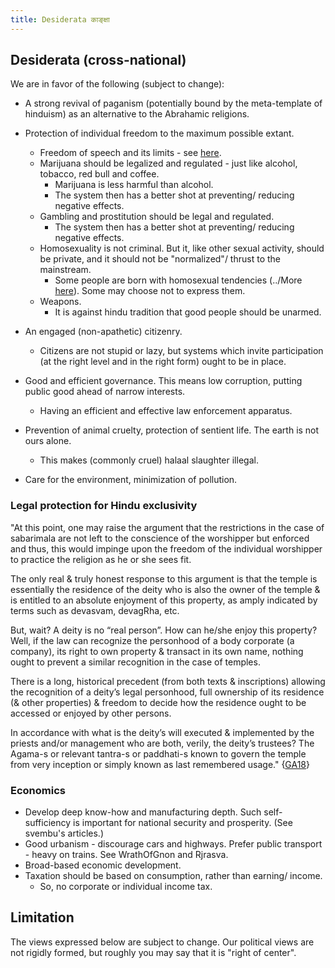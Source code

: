```yaml
---
title: Desiderata काङ्क्षा
---
```


## Desiderata (cross-national)
We are in favor of the following (subject to change):

- A strong revival of paganism (potentially bound by the meta-template of hinduism) as an alternative to the Abrahamic religions.
- Protection of individual freedom to the maximum possible extant.
    - Freedom of speech and its limits - see [here](../../polity/external-affairs/tolerance/).
    - Marijuana should be legalized and regulated - just like alcohol, tobacco, red bull and coffee.
        - Marijuana is less harmful than alcohol.
        - The system then has a better shot at preventing/ reducing negative effects.  
    - Gambling and prostitution should be legal and regulated.
        - The system then has a better shot at preventing/ reducing negative effects.
    - Homosexuality is not criminal. But it, like other sexual activity, should be private, and it should not be "normalized"/ thrust to the mainstream.
        - Some people are born with homosexual tendencies (../More [here](../social-cultivation/deviance/)). Some may choose not to express them.  
    - Weapons.
        - It is against hindu tradition that good people should be unarmed.
- An engaged (non-apathetic) citizenry.
    - Citizens are not stupid or lazy, but systems which invite participation (at the right level and in the right form) ought to be in place.  
        
- Good and efficient governance. This means low corruption, putting public good ahead of narrow interests.
    - Having an efficient and effective law enforcement apparatus.
- Prevention of animal cruelty, protection of sentient life. The earth is not ours alone.
    - This makes (commonly cruel) halaal slaughter illegal.
- Care for the environment, minimization of pollution.

### Legal protection for Hindu exclusivity
"At this point, one may raise the argument that the restrictions in the case of sabarimala are not left to the conscience of the worshipper but enforced and thus, this would impinge upon the freedom of the individual worshipper to practice the religion as he or she sees fit.
 
 The only real & truly honest response to this argument is that the temple is essentially the residence of the deity who is also the owner of the temple & is entitled to an absolute enjoyment of this property, as amply indicated by terms such as devasvam, devagRha, etc.
 
 But, wait? A deity is no “real person”. How can he/she enjoy this property? Well, if the law can recognize the personhood of a body corporate (a company), its right to own property & transact in its own name, nothing ought to prevent a similar recognition in the case of temples.
 
 There is a long, historical precedent (from both texts & inscriptions) allowing the recognition of a deity’s legal personhood, full ownership of its residence (& other properties) & freedom to decide how the residence ought to be accessed or enjoyed by other persons.
 
 In accordance with what is the deity’s will executed & implemented by the priests and/or management who are both, verily, the deity’s trustees? The Agama-s or relevant tantra-s or paddhati-s known to govern the temple from very inception or simply known as last remembered usage." {[GA18](https://aryanthought.wordpress.com/2018/07/22/a-short-discussion-on-pertinent-issues-presented-by-the-sabarimala-matter/)}

### Economics
- Develop deep know-how and manufacturing depth. Such self-sufficiency is important for national security and prosperity. (See svembu's articles.)
- Good urbanism - discourage cars and highways. Prefer public transport - heavy on trains. See WrathOfGnon and Rjrasva.
- Broad-based economic development.
- Taxation should be based on consumption, rather than earning/ income.
    - So, no corporate or individual income tax.

## Limitation

The views expressed below are subject to change. Our political views are not rigidly formed, but roughly you may say that it is "right of center".